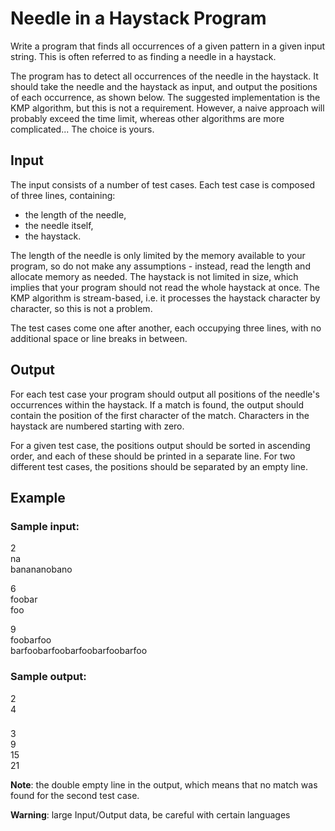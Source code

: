 # Needle in a Haystack Program

Write a program that finds all occurrences of a given pattern in a given input string. This is often referred to as finding a needle in a haystack.

The program has to detect all occurrences of the needle in the haystack. It should take the needle and the haystack as input, and output the positions of each occurrence, as shown below. The suggested implementation is the KMP algorithm, but this is not a requirement. However, a naive approach will probably exceed the time limit, whereas other algorithms are more complicated... The choice is yours.

## Input

The input consists of a number of test cases. Each test case is composed of three lines, containing:

- the length of the needle,
- the needle itself,
- the haystack.

The length of the needle is only limited by the memory available to your program, so do not make any assumptions - instead, read the length and allocate memory as needed. The haystack is not limited in size, which implies that your program should not read the whole haystack at once. The KMP algorithm is stream-based, i.e. it processes the haystack character by character, so this is not a problem.

The test cases come one after another, each occupying three lines, with no additional space or line breaks in between.

## Output

For each test case your program should output all positions of the needle's occurrences within the haystack. If a match is found, the output should contain the position of the first character of the match. Characters in the haystack are numbered starting with zero.

For a given test case, the positions output should be sorted in ascending order, and each of these should be printed in a separate line. For two different test cases, the positions should be separated by an empty line.

## Example

### Sample input:
2  
na  
banananobano

6  
foobar  
foo

9  
foobarfoo  
barfoobarfoobarfoobarfoobarfoo

### Sample output:
2  
4
###
###
3  
9  
15  
21 

**Note**: the double empty line in the output, which means that no match was found for the second test case.

**Warning**: large Input/Output data, be careful with certain languages

